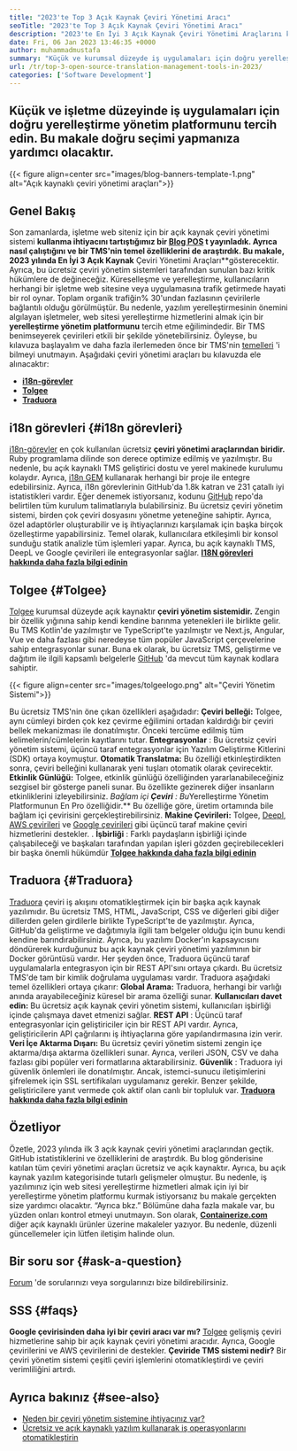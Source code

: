 ```yaml
---
title: "2023'te Top 3 Açık Kaynak Çeviri Yönetimi Aracı" 
seoTitle: "2023'te Top 3 Açık Kaynak Çeviri Yönetimi Aracı" 
description: "2023'te En İyi 3 Açık Kaynak Çeviri Yönetimi Araçlarını keşfetmek için bu kılavuzu izleyin. 3 TMS'nin tamamı ücretsizdir ve yerelleştirmeleri yönetmek için zengin özellikler sunar." 
date: Fri, 06 Jan 2023 13:46:35 +0000
author: muhammadmustafa
summary: "Küçük ve kurumsal düzeyde iş uygulamaları için doğru yerelleştirme yönetim platformunu tercih edin. Bu makale doğru seçimi yapmanıza yardımcı olacaktır." 
url: /tr/top-3-open-source-translation-management-tools-in-2023/
categories: ['Software Development']
---
```


## Küçük ve işletme düzeyinde iş uygulamaları için doğru yerelleştirme yönetim platformunu tercih edin. Bu makale doğru seçimi yapmanıza yardımcı olacaktır.

{{< figure align=center src="images/blog-banners-template-1.png" alt="Açık kaynaklı çeviri yönetimi araçları">}}


## Genel Bakış
Son zamanlarda, işletme web siteniz için bir açık kaynak çeviri yönetimi sistemi **kullanma ihtiyacını tartıştığımız bir [Blog POS][1] t yayınladık. Ayrıca nasıl çalıştığını ve bir TMS'nin temel özelliklerini de araştırdık. Bu makale, 2023 yılında En İyi 3 Açık Kaynak** Çeviri Yönetimi Araçları**gösterecektir. Ayrıca, bu ücretsiz çeviri yönetim sistemleri tarafından sunulan bazı kritik hükümlere de değineceğiz.
Küreselleşme ve yerelleştirme, kullanıcıların herhangi bir işletme web sitesine veya uygulamasına trafik getirmede hayati bir rol oynar. Toplam organik trafiğin% 30'undan fazlasının çevirilerle bağlantılı olduğu görülmüştür. Bu nedenle, yazılım yerelleştirmesinin önemini algılayan işletmeler, web sitesi yerelleştirme hizmetlerini almak için bir **yerelleştirme yönetim platformunu** tercih etme eğilimindedir. Bir TMS benimseyerek çevirileri etkili bir şekilde yönetebilirsiniz. Öyleyse, bu kılavuza başlayalım ve daha fazla ilerlemeden önce bir TMS'nin [temelleri][1] 'i bilmeyi unutmayın.
Aşağıdaki çeviri yönetimi araçları bu kılavuzda ele alınacaktır:
* [ **i18n-görevler** ][2]
* [ **Tolgee** ][3]
* **[Traduora][4]** 

## i18n görevleri {#i18n görevleri}

[i18n-görevler][5] en çok kullanılan ücretsiz **çeviri yönetimi araçlarından biridir.** Ruby programlama dilinde son derece optimize edilmiş ve yazılmıştır. Bu nedenle, bu açık kaynaklı TMS geliştirici dostu ve yerel makinede kurulumu kolaydır. Ayrıca, [i18n GEM][6] kullanarak herhangi bir proje ile entegre edebilirsiniz. Ayrıca, i18n görevlerinin GitHub'da 1.8k katran ve 231 çatallı iyi istatistikleri vardır.
Eğer denemek istiyorsanız, kodunu [GitHub][7] repo'da belirtilen tüm kurulum talimatlarıyla bulabilirsiniz. Bu ücretsiz çeviri yönetim sistemi, birden çok çeviri dosyasını yönetme yeteneğine sahiptir. Ayrıca, özel adaptörler oluşturabilir ve iş ihtiyaçlarınızı karşılamak için başka birçok özelleştirme yapabilirsiniz. Temel olarak, kullanıcılara etkileşimli bir konsol sunduğu statik analizle tüm işlemleri yapar. Ayrıca, bu açık kaynaklı TMS, DeepL ve Google çevirileri ile entegrasyonlar sağlar.
**[I18N görevleri hakkında daha fazla bilgi edinin][5]**

## **Tolgee**  {#Tolgee}

[Tolgee][8] kurumsal düzeyde açık kaynaktır **çeviri yönetim sistemidir.** Zengin bir özellik yığınına sahip kendi kendine barınma yetenekleri ile birlikte gelir. Bu TMS Kotlin'de yazılmıştır ve TypeScript'te yazılmıştır ve Next.js, Angular, Vue ve daha fazlası gibi neredeyse tüm popüler JavaScript çerçevelerine sahip entegrasyonlar sunar. Buna ek olarak, bu ücretsiz TMS, geliştirme ve dağıtım ile ilgili kapsamlı belgelerle [GitHub][9] 'da mevcut tüm kaynak kodlara sahiptir.

{{< figure align=center src="images/tolgeelogo.png" alt="Çeviri Yönetim Sistemi">}}

Bu ücretsiz TMS'nin öne çıkan özellikleri aşağıdadır:
**Çeviri belleği:**  Tolgee, aynı cümleyi birden çok kez çevirme eğilimini ortadan kaldırdığı bir çeviri bellek mekanizması ile donatılmıştır. Önceki tercüme edilmiş tüm kelimelerin/cümlelerin kayıtlarını tutar.
**Entegrasyonlar** : Bu ücretsiz çeviri yönetim sistemi, üçüncü taraf entegrasyonlar için Yazılım Geliştirme Kitlerini (SDK) ortaya koymuştur.
**Otomatik Translatma:**  Bu özelliği etkinleştirdikten sonra, çeviri belleğini kullanarak yeni tuşları otomatik olarak çevirecektir.
**Etkinlik Günlüğü:**  Tolgee, etkinlik günlüğü özelliğinden yararlanabileceğiniz sezgisel bir gösterge paneli sunar. Bu özellikte gezinerek diğer insanların etkinliklerini izleyebilirsiniz.
**Bağlam içi* ***Çeviri** : Bu**Yerelleştirme Yönetim Platformunun En Pro özelliğidir.** Bu özelliğe göre, üretim ortamında bile bağlam içi çevirisini gerçekleştirebilirsiniz.
**Makine Çevirileri:**  Tolgee, [Deepl][10], [AWS çevirileri][11] ve [Google çevirileri][12] gibi üçüncü taraf makine çeviri hizmetlerini destekler.
. **İşbirliği** : Farklı paydaşların işbirliği içinde çalışabileceği ve başkaları tarafından yapılan işleri gözden geçirebilecekleri bir başka önemli hükümdür
[ **Tolgee hakkında daha fazla bilgi edinin** ][8]

## **Traduora** {#Traduora}

[Traduora][13] çeviri iş akışını otomatikleştirmek için bir başka açık kaynak yazılımıdır. Bu ücretsiz TMS, HTML, JavaScript, CSS ve diğerleri gibi diğer dillerden gelen girdilerle birlikte TypeScript'te de yazılmıştır. Ayrıca, GitHub'da geliştirme ve dağıtımıyla ilgili tam belgeler olduğu için bunu kendi kendine barındırabilirsiniz. Ayrıca, bu yazılımı Docker'ın kapsayıcısını döndürerek kurduğunuz bu açık kaynak çeviri yönetimi yazılımının bir Docker görüntüsü vardır.
Her şeyden önce, Traduora üçüncü taraf uygulamalarla entegrasyon için bir REST API'sını ortaya çıkardı. Bu ücretsiz TMS'de tam bir kimlik doğrulama uygulaması vardır.
Traduora aşağıdaki temel özellikleri ortaya çıkarır:
**Global Arama:**  Traduora, herhangi bir varlığı anında arayabileceğiniz küresel bir arama özelliği sunar.
**Kullanıcıları davet edin:**  Bu ücretsiz açık kaynak çeviri yönetim sistemi, kullanıcıları işbirliği içinde çalışmaya davet etmenizi sağlar.
**REST API** : Üçüncü taraf entegrasyonlar için geliştiriciler için bir REST API vardır. Ayrıca, geliştiricilerin API çağrılarını iş ihtiyaçlarına göre yapılandırmasına izin verir.
**Veri İçe Aktarma Dışarı:**  Bu ücretsiz çeviri yönetim sistemi zengin içe aktarma/dışa aktarma özellikleri sunar. Ayrıca, verileri JSON, CSV ve daha fazlası gibi popüler veri formatlarına aktarabilirsiniz.
**Güvenlik** : Traduora iyi güvenlik önlemleri ile donatılmıştır. Ancak, istemci-sunucu iletişimlerini şifrelemek için SSL sertifikaları uygulamanız gerekir.
Benzer şekilde, geliştiricilere yanıt vermede çok aktif olan canlı bir topluluk var.
**[Traduora hakkında daha fazla bilgi edinin][13]**

## Özetliyor
Özetle, 2023 yılında ilk 3 açık kaynak çeviri yönetimi araçlarından geçtik. GitHub istatistiklerini ve özelliklerini de araştırdık. Bu blog gönderisine katılan tüm çeviri yönetimi araçları ücretsiz ve açık kaynaktır. Ayrıca, bu açık kaynak yazılım kategorisinde tutarlı gelişmeler olmuştur. Bu nedenle, iş yazılımınız için web sitesi yerelleştirme hizmetleri almak için iyi bir yerelleştirme yönetim platformu kurmak istiyorsanız bu makale gerçekten size yardımcı olacaktır. “Ayrıca bkz.” Bölümüne daha fazla makale var, bu yüzden onları kontrol etmeyi unutmayın.
Son olarak, [ **Containerize.com** ][14] diğer açık kaynaklı ürünler üzerine makaleler yazıyor. Bu nedenle, düzenli güncellemeler için lütfen iletişim halinde olun.

## Bir soru sor {#ask-a-question}

[Forum][15] 'de sorularınızı veya sorgularınızı bize bildirebilirsiniz.

## SSS {#faqs}

**Google çevirisinden daha iyi bir çeviri aracı var mı?** 
[Tolgee][8] gelişmiş çeviri hizmetlerine sahip bir açık kaynak çeviri yönetimi aracıdır. Ayrıca, Google çevirilerini ve AWS çevirilerini de destekler.
**Çeviride TMS sistemi nedir?** 
Bir çeviri yönetim sistemi çeşitli çeviri işlemlerini otomatikleştirdi ve çeviri verimliliğini artırdı.

## Ayrıca bakınız {#see-also}

  * [Neden bir çeviri yönetim sistemine ihtiyacınız var?][1]
  * [Ücretsiz ve açık kaynaklı yazılım kullanarak iş operasyonlarını otomatikleştirin][16]



[1]: https://blog.containerize.com/software-development/why-do-you-need-a-translation-management-system/
[2]: #i18n-tasks
[3]: #Tolgee
[4]: #Traduora
[5]: https://glebm.github.io/i18n-tasks/
[6]: https://github.com/svenfuchs/i18n
[7]: https://github.com/glebm/i18n-tasks
[8]: https://tolgee.io/
[9]: https://github.com/tolgee/tolgee-platform
[10]: https://www.deepl.com/en/translator
[11]: https://aws.amazon.com/translate/
[12]: https://translate.google.com/
[13]: https://traduora.co/
[14]: https://www.containerize.com/
[15]: https://forum.containerize.com/
[16]: https://blog.containerize.com/blogging/automate-business-operations-using-open-source-software/
